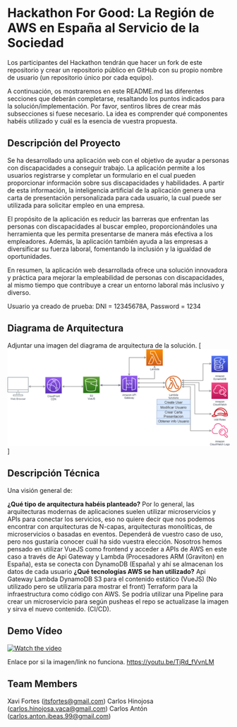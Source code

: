 # Hackathon For Good: La Región de AWS en España al Servicio de la Sociedad

Los participantes del Hackathon tendrán que hacer un fork de este repositorio y crear un repositorio público en GitHub con su propio nombre de usuario (un repositorio único por cada equipo).

A continuación, os mostraremos en este README.md las diferentes secciones que deberán completarse, resaltando los puntos indicados para la solución/implementación. Por favor, sentiros libres de crear más subsecciones si fuese necesario. La idea es comprender qué componentes habéis utilizado y cuál es la esencia de vuestra propuesta.

## Descripción del Proyecto

Se ha desarrollado una aplicación web con el objetivo de ayudar a personas con discapacidades a conseguir trabajo. La aplicación permite a los usuarios registrarse y completar un formulario en el cual pueden proporcionar información sobre sus discapacidades y habilidades. A partir de esta información, la inteligencia artificial de la aplicación genera una carta de presentación personalizada para cada usuario, la cual puede ser utilizada para solicitar empleo en una empresa.

El propósito de la aplicación es reducir las barreras que enfrentan las personas con discapacidades al buscar empleo, proporcionándoles una herramienta que les permita presentarse de manera más efectiva a los empleadores. Además, la aplicación también ayuda a las empresas a diversificar su fuerza laboral, fomentando la inclusión y la igualdad de oportunidades.

En resumen, la aplicación web desarrollada ofrece una solución innovadora y práctica para mejorar la empleabilidad de personas con discapacidades, al mismo tiempo que contribuye a crear un entorno laboral más inclusivo y diverso.

Usuario ya creado de prueba: DNI = 12345678A, Password = 1234

## Diagrama de Arquitectura

Adjuntar una imagen del diagrama de arquitectura de la solución.
[![Diagrama](https://github.com/XaviFortes/front/blob/main/AWS.drawio.png)]

## Descripción Técnica

Una visión general de:

**¿Qué tipo de arquitectura habéis planteado?** Por lo general, las arquitecturas modernas de aplicaciones suelen utilizar microservicios y APIs para conectar los servicios, eso no quiere decir que nos podemos encontrar con arquitecturas de N-capas, arquitecturas monolíticas, de microservicios o basadas en eventos. Dependerá de vuestro caso de uso, pero nos gustaría conocer cuál ha sido vuestra elección.
Nosotros hemos pensado en utilizar VueJS como frontend y acceder a APIs de AWS en este caso a través de Api Gateway y Lambda (Procesadores ARM (Graviton) en España), esta se conecta con DynamoDB (España) y ahí se almacenan los datos de cada usuario
**¿Qué tecnologías AWS se han utilizado?**
Api Gateway
Lambda
DynamoDB
S3 para el contenido estático (VueJS) (No utilizado pero se utilizaria para mostrar el front)
Terraform para la infraestructura como código con AWS.
Se podría utilizar una Pipeline para crear un microservicio para según pusheas el repo se actualizase la imagen y sirva el nuevo contenido. (CI/CD).

## Demo Vídeo
[![Watch the video](https://img.youtube.com/vi/TjRd_fVvnLM/maxresdefault.jpg)](https://youtu.be/TjRd_fVvnLM)

Enlace por si la imagen/link no funciona.
https://youtu.be/TjRd_fVvnLM



## Team Members

Xavi Fortes (itsfortes@gmail.com)
Carlos Hinojosa (carlos.hinojosa.vaca@gmail.com)
Carlos Antón (carlos.anton.ibeas.99@gmail.com)
 
